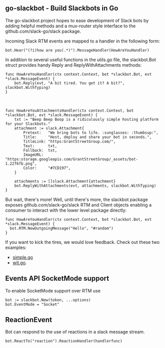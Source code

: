 ## go-slackbot - Build Slackbots in Go

The go-slackbot project hopes to ease development of Slack bots by adding helpful
methods and a mux-router style interface to the github.com/slack-go/slack package.

Incoming Slack RTM events are mapped to a handler in the following form:

	bot.Hear("(?i)how are you(.*)").MessageHandler(HowAreYouHandler)

In addition to several useful functions in the utils.go file, the slackbot.Bot struct provides handy Reply and ReplyWithAttachments methods:

	func HowAreYouHandler(ctx context.Context, bot *slackbot.Bot, evt *slack.MessageEvent) {
		bot.Reply(evt, "A bit tired. You get it? A bit?", slackbot.WithTyping)
	}
&nbsp;

	func HowAreYouAttachmentsHandler(ctx context.Context, bot *slackbot.Bot, evt *slack.MessageEvent) {
		txt := "Beep Beep Boop is a ridiculously simple hosting platform for your Slackbots."
		attachment := slack.Attachment{
			Pretext:   "We bring bots to life. :sunglasses: :thumbsup:",
			Title:     "Host, deploy and share your bot in seconds.",
			TitleLink: "https:GrantStreetGroup.com/",
			Text:      txt,
			Fallback:  txt,
			ImageURL:  "https:storage.googleapis.com/GrantStreetGroup/_assets/bot-1.22f6fb.png",
			Color:     "#7CD197",
		}

		attachments := []slack.Attachment{attachment}
		bot.ReplyWithAttachments(evt, attachments, slackbot.WithTyping)
	}
  
But wait, there's more! Well, until there's more, the slackbot package exposes github.com/slack-go/slack RTM and Client objects enabling a consumer to interact with the lower level package directly:

    func HowAreYouHandler(ctx context.Context, bot *slackbot.Bot, evt *slack.MessageEvent) {
      bot.RTM.NewOutgoingMessage("Hello", "#random")
    }


If you want to kick the tires, we would love feedback. Check out these two examples:

- [simple.go](https://github.com/GrantStreetGroup/go-slackbot/blob/master/examples/simple/simple.go)
- [wit.go](https://github.com/GrantStreetGroup/go-slackbot/blob/master/examples/wit/wit.go).

## Events API SocketMode support

To enable SocketMode support over RTM use

    bot := slackbot.New(token, ...options)
    bot.EventMode = "Socket"




## ReactionEvent

Bot can respond to the use of reactions in a slack message stream.

    bot.ReactTo("reaction").ReactionHandler(handlerfunc)


    